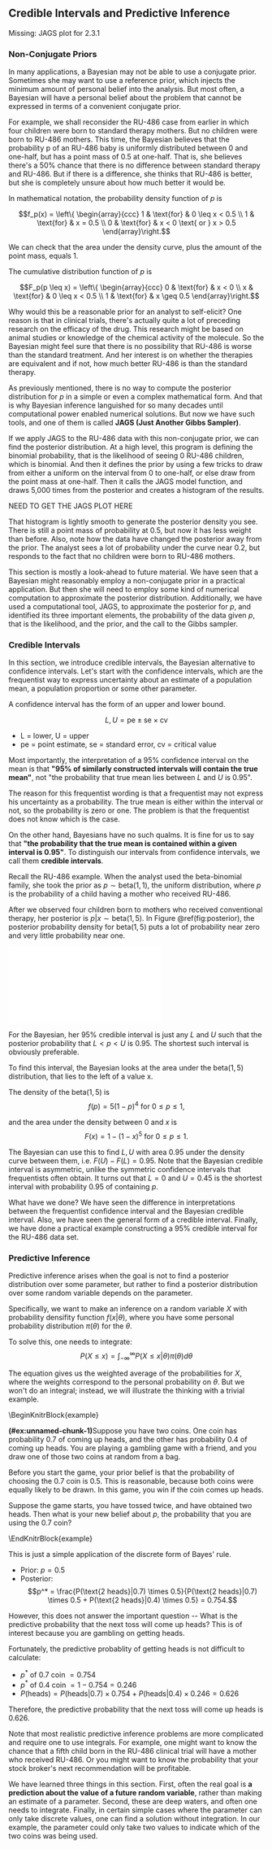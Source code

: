 ## Credible Intervals and Predictive Inference

Missing: JAGS plot for 2.3.1

### Non-Conjugate Priors

In many applications, a Bayesian may not be able to use a conjugate prior. Sometimes she may want to use a reference prior, which injects the minimum amount of personal belief into the analysis. But most often, a Bayesian will have a personal belief about the problem that cannot be expressed in terms of a convenient conjugate prior. 

For example, we shall reconsider the RU-486 case from earlier in which four children were born to standard therapy mothers. But no children were born to RU-486 mothers. This time, the Bayesian believes that the probability p of an RU-486 baby is uniformly distributed between 0 and one-half, but has a point mass of 0.5 at one-half. That is, she believes there's a 50% chance that there is no difference between standard therapy and RU-486. But if there is a difference, she thinks that RU-486 is better, but she is completely unsure about how much better it would be. 

In mathematical notation, the probability density function of $p$ is

$$f_p(x) = \left\{ \begin{array}{ccc}
1 & \text{for} & 0 \leq x < 0.5 \\
1 & \text{for} & x = 0.5 \\
0 & \text{for} & x < 0 \text{ or } x > 0.5
\end{array}\right.$$

We can check that the area under the density curve, plus the amount of the point mass, equals 1. 

The cumulative distribution function of $p$ is 

$$F_p(p \leq x) = \left\{ \begin{array}{ccc}
0 & \text{for} & x < 0 \\
x & \text{for} & 0 \leq x < 0.5  \\
1 & \text{for} & x \geq 0.5
\end{array}\right.$$

Why would this be a reasonable prior for an analyst to self-elicit? One reason is that in clinical trials, there's actually quite a lot of preceding research on the efficacy of the drug. This research might be based on animal studies or knowledge of the chemical activity of the molecule. So the Bayesian might feel sure that there is no possibility that RU-486 is worse than the standard treatment. And her interest is on whether the therapies are equivalent and if not, how much better RU-486 is than the standard therapy. 

As previously mentioned, there is no way to compute the posterior distribution for $p$ in a simple or even a complex mathematical form. And that is why Bayesian inference languished for so many decades until computational power enabled numerical solutions. But now we have such tools, and one of them is called **JAGS (Just Another Gibbs Sampler)**.

If we apply JAGS to the RU-486 data with this non-conjugate prior, we can find the posterior distribution. At a high level, this program is defining the binomial probability, that is the likelihood of seeing 0 RU-486 children, which is binomial. And then it defines the prior by using a few tricks to draw from either a uniform on the interval from 0 to one-half, or else draw from the point mass at one-half. Then it calls the JAGS model function, and draws 5,000 times from the posterior and creates a histogram of the results. 

NEED TO GET THE JAGS PLOT HERE

That histogram is lightly smooth to generate the posterior density you see. There is still a point mass of probability at 0.5, but now it has less weight than before. Also, note how the data have changed the posterior away from the prior. The analyst sees a lot of probability under the curve near 0.2, but responds to the fact that no children were born to RU-486 mothers. 

This section is mostly a look-ahead to future material. We have seen that a Bayesian might reasonably employ a non-conjugate prior in a practical application. But then she will need to employ some kind of numerical computation to approximate the posterior distribution. Additionally, we have used a computational tool, JAGS, to approximate the posterior for $p$, and identified its three important elements, the probability of the data given $p$, that is the likelihood, and the prior, and the call to the Gibbs sampler. 

### Credible Intervals

In this section, we introduce credible intervals, the Bayesian alternative to confidence intervals. Let's start with the confidence intervals, which are the frequentist way to express uncertainty about an estimate of a population mean, a population proportion or some other parameter. 


A confidence interval has the form of an upper and lower bound.

$$L, U = \text{pe} \pm \text{se} \times \text{cv}$$

* L = lower, U = upper
* pe = point estimate, se = standard error, cv = critical value 

Most importantly, the interpretation of a 95% confidence interval on the mean is that **"95% of similarly constructed intervals will contain the true mean"**, not "the probability that true mean lies between $L$ and $U$ is 0.95".

The reason for this frequentist wording is that a frequentist may not express his uncertainty as a probability. The true mean is either within the interval or not, so the probability is zero or one. The problem is that the frequentist does not know which is the case. 

On the other hand, Bayesians have no such qualms. It is fine for us to say that **"the probability that the true mean is contained within a given interval is 0.95"**. To distinguish our intervals from confidence intervals, we call them **credible intervals**.

Recall the RU-486 example. When the analyst used the beta-binomial family, she took the prior as $p \sim \text{beta}(1,1)$, the uniform distribution, where $p$ is the probability of a child having a mother who received RU-486. 

After we observed four children born to mothers who received conventional therapy, her posterior is $p|x \sim \text{beta}(1,5)$. In Figure \@ref(fig:posterior), the posterior probability density for $\text{beta}(1,5)$ puts a lot of probability near zero and very little probability near one.

![(\#fig:posterior)RU-486 Posterior](02-inference-03-credible_files/figure-latex/posterior-1.pdf) 

For the Bayesian, her 95% credible interval is just any $L$ and $U$ such that the posterior probability that $L < p < U$ is $0.95$. The shortest such interval is obviously preferable. 

To find this interval, the Bayesian looks at the area under the $\text{beta}(1,5)$ distribution, that lies to the left of a value x. 

The density of the $\text{beta}(1,5)$ is 
$$f(p) = 5 (1-p)^4 \text{ for } 0 \leq p \leq 1,$$

and the area under the density between $0$ and $x$ is
$$F(x) = 1 - (1-x)^5 \text{ for } 0 \leq p \leq 1.$$

The Bayesian can use this to find $L, U$ with area 0.95 under the density curve between them, i.e. $F(U) − F(L) = 0.95$. Note that the Bayesian credible interval is asymmetric, unlike the symmetric confidence intervals that frequentists often obtain. It turns out that $L = 0$ and $U = 0.45$ is the shortest interval with probability 0.95 of containing $p$. 

What have we done? We have seen the difference in interpretations between the frequentist confidence interval and the Bayesian credible interval. Also, we have seen the general form of a credible interval. Finally, we have done a practical example constructing a 95% credible interval for the RU-486 data set. 

### Predictive Inference

Predictive inference arises when the goal is not to find a posterior distribution over some parameter, but rather to find a posterior distribution over some random variable depends on the parameter.

Specifically, we want to make an inference on a random variable $X$ with probability densifity function $f(x|\theta)$, where you have some personal probability distribution $\pi(\theta)$ for the $\theta$.

To solve this, one needs to integrate:
$$P(X \leq x) = \int^{\infty}_{-\infty} P(X \leq x | \theta)\pi(\theta)d\theta$$

The equation gives us the weighted average of the probabilities for $X$, where the weights correspond to the personal probability on $\theta$. But we won't do an integral; instead, we will illustrate the thinking with a trivial example. 

\BeginKnitrBlock{example}<div class="example"><span class="example" id="ex:unnamed-chunk-1"><strong>(\#ex:unnamed-chunk-1)</strong></span>Suppose you have two coins. One coin has probability 0.7 of coming up heads, and the other has probability 0.4 of coming up heads. You are playing a gambling game with a friend, and you draw one of those two coins at random from a bag. 

Before you start the game, your prior belief is that the probability of choosing the 0.7 coin is 0.5. This is reasonable, because both coins were equally likely to be drawn. In this game, you win if the coin comes up heads. 

Suppose the game starts, you have tossed twice, and have obtained two heads. Then what is your new belief about $p$, the probability that you are using the 0.7 coin? </div>\EndKnitrBlock{example}

This is just a simple application of the discrete form of Bayes' rule. 

* Prior: $p=0.5$
* Posterior: 
$$p^* = \frac{P(\text{2 heads}|0.7) \times 0.5}{P(\text{2 heads}|0.7) \times 0.5 + P(\text{2 heads}|0.4) \times 0.5} = 0.754.$$

However, this does not answer the important question -- What is the predictive probability that the next toss will come up heads? This is of interest because you are gambling on getting heads.

Fortunately, the predictive probablity of getting heads is not difficult to calculate:

* $p^* \text{ of 0.7 coin } = 0.754$
* $p^* \text{ of 0.4 coin } = 1 − 0.754 = 0.246$
* $P(\text{heads}) = P(\text{heads} | 0.7) \times 0.754 + P(\text{heads} | 0.4) \times 0.246 = 0.626$

Therefore, the predictive probability that the next toss will come up heads is 0.626.

Note that most realistic predictive inference problems are more complicated and require one to use integrals. For example, one might want to know the chance that a fifth child born in the RU-486 clinical trial will have a mother who received RU-486. Or you might want to know the probability that your stock broker's next recommendation will be profitable. 

We have learned three things in this section. First, often the real goal is **a prediction about the value of a future random variable**, rather than making an estimate of a parameter. Second, these are deep waters, and often one needs to integrate. Finally, in certain simple cases where the parameter can only take discrete values, one can find a solution without integration. In our example, the parameter could only take two values to indicate which of the two coins was being used.
